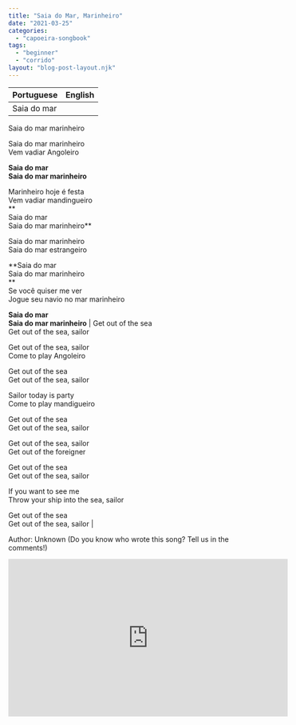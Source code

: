 ```yaml
---
title: "Saia do Mar, Marinheiro"
date: "2021-03-25"
categories: 
  - "capoeira-songbook"
tags: 
  - "beginner"
  - "corrido"
layout: "blog-post-layout.njk"
---
```


| Portuguese | English |
| --- | --- |
| Saia do mar  
Saia do mar marinheiro  
  
Saia do mar marinheiro  
Vem vadiar Angoleiro  
  
**Saia do mar  
Saia do mar marinheiro**  
  
Marinheiro hoje é festa  
Vem vadiar mandingueiro  
**  
Saia do mar  
Saia do mar marinheiro**  
  
Saia do mar marinheiro  
Saia do mar estrangeiro  
  
**Saia do mar  
Saia do mar marinheiro  
**  
Se você quiser me ver  
Jogue seu navio no mar marinheiro  
  
**Saia do mar  
Saia do mar marinheiro** | Get out of the sea  
Get out of the sea, sailor  
  
Get out of the sea, sailor  
Come to play Angoleiro  
  
Get out of the sea  
Get out of the sea, sailor  
  
Sailor today is party  
Come to play mandigueiro  
  
Get out of the sea  
Get out of the sea, sailor  
  
Get out of the sea, sailor  
Get out of the foreigner  
  
Get out of the sea  
Get out of the sea, sailor  
  
If you want to see me  
Throw your ship into the sea, sailor  
  
Get out of the sea  
Get out of the sea, sailor |

<figcaption>

Author: Unknown (Do you know who wrote this song? Tell us in the comments!)

</figcaption>

<iframe width="560" height="315" src="https://www.youtube.com/embed/0b_XuSiCdyU" title="YouTube video player" frameborder="0" allow="accelerometer; autoplay; clipboard-write; encrypted-media; gyroscope; picture-in-picture" allowfullscreen></iframe>
